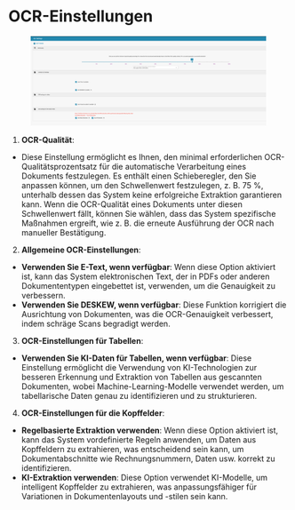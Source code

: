 # OCR-Einstellungen

<figure><img src="../../../.gitbook/assets/Bildschirmfoto 2024-05-08 um 11.01.00.png" alt=""><figcaption></figcaption></figure>

1. **OCR-Qualität**:
* Diese Einstellung ermöglicht es Ihnen, den minimal erforderlichen OCR-Qualitätsprozentsatz für die automatische Verarbeitung eines Dokuments festzulegen. Es enthält einen Schieberegler, den Sie anpassen können, um den Schwellenwert festzulegen, z. B. 75 %, unterhalb dessen das System keine erfolgreiche Extraktion garantieren kann. Wenn die OCR-Qualität eines Dokuments unter diesen Schwellenwert fällt, können Sie wählen, dass das System spezifische Maßnahmen ergreift, wie z. B. die erneute Ausführung der OCR nach manueller Bestätigung.
2. **Allgemeine OCR-Einstellungen**:
* **Verwenden Sie E-Text, wenn verfügbar**: Wenn diese Option aktiviert ist, kann das System elektronischen Text, der in PDFs oder anderen Dokumententypen eingebettet ist, verwenden, um die Genauigkeit zu verbessern.
* **Verwenden Sie DESKEW, wenn verfügbar**: Diese Funktion korrigiert die Ausrichtung von Dokumenten, was die OCR-Genauigkeit verbessert, indem schräge Scans begradigt werden.
3. **OCR-Einstellungen für Tabellen**:
* **Verwenden Sie KI-Daten für Tabellen, wenn verfügbar**: Diese Einstellung ermöglicht die Verwendung von KI-Technologien zur besseren Erkennung und Extraktion von Tabellen aus gescannten Dokumenten, wobei Machine-Learning-Modelle verwendet werden, um tabellarische Daten genau zu identifizieren und zu strukturieren.
4. **OCR-Einstellungen für die Kopffelder**:
* **Regelbasierte Extraktion verwenden**: Wenn diese Option aktiviert ist, kann das System vordefinierte Regeln anwenden, um Daten aus Kopffeldern zu extrahieren, was entscheidend sein kann, um Dokumentabschnitte wie Rechnungsnummern, Daten usw. korrekt zu identifizieren.
* **KI-Extraktion verwenden**: Diese Option verwendet KI-Modelle, um intelligent Kopffelder zu extrahieren, was anpassungsfähiger für Variationen in Dokumentenlayouts und -stilen sein kann.
